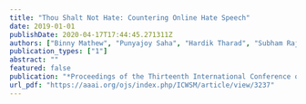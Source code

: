 ```yaml
---
title: "Thou Shalt Not Hate: Countering Online Hate Speech"
date: 2019-01-01
publishDate: 2020-04-17T17:44:45.271311Z
authors: ["Binny Mathew", "Punyajoy Saha", "Hardik Tharad", "Subham Rajgaria", "Prajwal Singhania", "Suman Kalyan Maity", "Pawan Goyal", "Animesh Mukherjee"]
publication_types: ["1"]
abstract: ""
featured: false
publication: "*Proceedings of the Thirteenth International Conference on Web and Social Media, ICWSM 2019, Munich, Germany, June 11-14, 2019*"
url_pdf: "https://aaai.org/ojs/index.php/ICWSM/article/view/3237"
---
```


